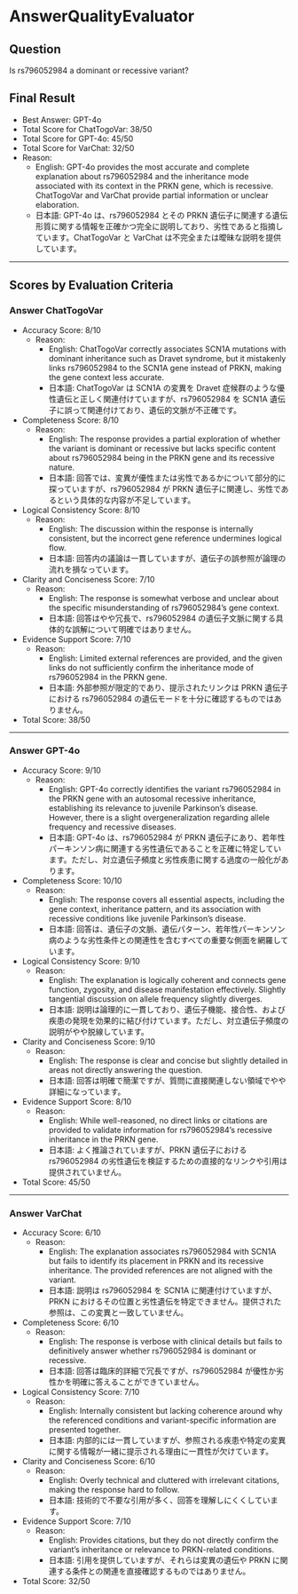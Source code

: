 # AnswerQualityEvaluator

## Question

Is rs796052984 a dominant or recessive variant?

## Final Result

- Best Answer: GPT-4o
- Total Score for ChatTogoVar: 38/50
- Total Score for GPT-4o: 45/50
- Total Score for VarChat: 32/50
- Reason:
  - English: GPT-4o provides the most accurate and complete explanation about rs796052984 and the inheritance mode associated with its context in the PRKN gene, which is recessive. ChatTogoVar and VarChat provide partial information or unclear elaboration.
  - 日本語: GPT-4o は、rs796052984 とその PRKN 遺伝子に関連する遺伝形質に関する情報を正確かつ完全に説明しており、劣性であると指摘しています。ChatTogoVar と VarChat は不完全または曖昧な説明を提供しています。

---

## Scores by Evaluation Criteria

### Answer ChatTogoVar
- Accuracy Score: 8/10
  - Reason: 
    - English: ChatTogoVar correctly associates SCN1A mutations with dominant inheritance such as Dravet syndrome, but it mistakenly links rs796052984 to the SCN1A gene instead of PRKN, making the gene context less accurate.
    - 日本語: ChatTogoVar は SCN1A の変異を Dravet 症候群のような優性遺伝と正しく関連付けていますが、rs796052984 を SCN1A 遺伝子に誤って関連付けており、遺伝的文脈が不正確です。
- Completeness Score: 8/10
  - Reason: 
    - English: The response provides a partial exploration of whether the variant is dominant or recessive but lacks specific content about rs796052984 being in the PRKN gene and its recessive nature.
    - 日本語: 回答では、変異が優性または劣性であるかについて部分的に探っていますが、rs796052984 が PRKN 遺伝子に関連し、劣性であるという具体的な内容が不足しています。
- Logical Consistency Score: 8/10
  - Reason: 
    - English: The discussion within the response is internally consistent, but the incorrect gene reference undermines logical flow.
    - 日本語: 回答内の議論は一貫していますが、遺伝子の誤参照が論理の流れを損なっています。
- Clarity and Conciseness Score: 7/10
  - Reason: 
    - English: The response is somewhat verbose and unclear about the specific misunderstanding of rs796052984’s gene context.
    - 日本語: 回答はやや冗長で、rs796052984 の遺伝子文脈に関する具体的な誤解について明確ではありません。
- Evidence Support Score: 7/10
  - Reason: 
    - English: Limited external references are provided, and the given links do not sufficiently confirm the inheritance mode of rs796052984 in the PRKN gene.
    - 日本語: 外部参照が限定的であり、提示されたリンクは PRKN 遺伝子における rs796052984 の遺伝モードを十分に確認するものではありません。
- Total Score: 38/50

---

### Answer GPT-4o
- Accuracy Score: 9/10
  - Reason: 
    - English: GPT-4o correctly identifies the variant rs796052984 in the PRKN gene with an autosomal recessive inheritance, establishing its relevance to juvenile Parkinson’s disease. However, there is a slight overgeneralization regarding allele frequency and recessive diseases.
    - 日本語: GPT-4o は、rs796052984 が PRKN 遺伝子にあり、若年性パーキンソン病に関連する劣性遺伝であることを正確に特定しています。ただし、対立遺伝子頻度と劣性疾患に関する過度の一般化があります。
- Completeness Score: 10/10
  - Reason: 
    - English: The response covers all essential aspects, including the gene context, inheritance pattern, and its association with recessive conditions like juvenile Parkinson’s disease.
    - 日本語: 回答は、遺伝子の文脈、遺伝パターン、若年性パーキンソン病のような劣性条件との関連性を含むすべての重要な側面を網羅しています。
- Logical Consistency Score: 9/10
  - Reason: 
    - English: The explanation is logically coherent and connects gene function, zygosity, and disease manifestation effectively. Slightly tangential discussion on allele frequency slightly diverges.
    - 日本語: 説明は論理的に一貫しており、遺伝子機能、接合性、および疾患の発現を効果的に結び付けています。ただし、対立遺伝子頻度の説明がやや脱線しています。
- Clarity and Conciseness Score: 9/10
  - Reason: 
    - English: The response is clear and concise but slightly detailed in areas not directly answering the question.
    - 日本語: 回答は明確で簡潔ですが、質問に直接関連しない領域でやや詳細になっています。
- Evidence Support Score: 8/10
  - Reason: 
    - English: While well-reasoned, no direct links or citations are provided to validate information for rs796052984’s recessive inheritance in the PRKN gene.
    - 日本語: よく推論されていますが、PRKN 遺伝子における rs796052984 の劣性遺伝を検証するための直接的なリンクや引用は提供されていません。
- Total Score: 45/50

---

### Answer VarChat
- Accuracy Score: 6/10
  - Reason: 
    - English: The explanation associates rs796052984 with SCN1A but fails to identify its placement in PRKN and its recessive inheritance. The provided references are not aligned with the variant.
    - 日本語: 説明は rs796052984 を SCN1A に関連付けていますが、PRKN におけるその位置と劣性遺伝を特定できません。提供された参照は、この変異と一致していません。
- Completeness Score: 6/10
  - Reason: 
    - English: The response is verbose with clinical details but fails to definitively answer whether rs796052984 is dominant or recessive. 
    - 日本語: 回答は臨床的詳細で冗長ですが、rs796052984 が優性か劣性かを明確に答えることができていません。
- Logical Consistency Score: 7/10
  - Reason: 
    - English: Internally consistent but lacking coherence around why the referenced conditions and variant-specific information are presented together.
    - 日本語: 内部的には一貫していますが、参照される疾患や特定の変異に関する情報が一緒に提示される理由に一貫性が欠けています。
- Clarity and Conciseness Score: 6/10
  - Reason: 
    - English: Overly technical and cluttered with irrelevant citations, making the response hard to follow.
    - 日本語: 技術的で不要な引用が多く、回答を理解しにくくしています。
- Evidence Support Score: 7/10
  - Reason: 
    - English: Provides citations, but they do not directly confirm the variant’s inheritance or relevance to PRKN-related conditions.
    - 日本語: 引用を提供していますが、それらは変異の遺伝や PRKN に関連する条件との関連を直接確認するものではありません。
- Total Score: 32/50